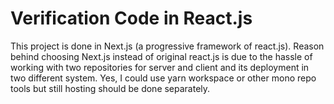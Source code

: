 # Verification Code in React.js

This project is done in Next.js (a progressive framework of react.js). Reason behind choosing Next.js instead of original react.js is 
due to the hassle of working with two repositories for server and client and its deployment in two different system. Yes, I could use 
yarn workspace or other mono repo tools but still hosting should be done separately.


